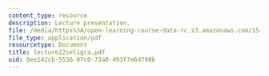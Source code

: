 ```yaml
---
content_type: resource
description: Lecture presentation.
file: /media/https%3A/open-learning-course-data-rc.s3.amazonaws.com/15-501-introduction-to-financial-and-managerial-accounting-spring-2004/0ee242cb553607c073a0493f7e6d798b_lecture22seligra.pdf
file_type: application/pdf
resourcetype: Document
title: lecture22seligra.pdf
uid: 0ee242cb-5536-07c0-73a0-493f7e6d798b
---
```


